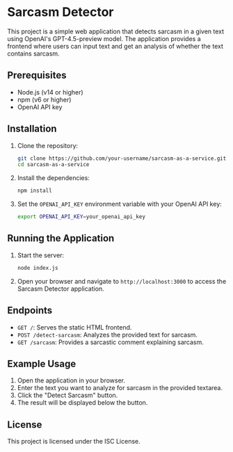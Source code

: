 # Sarcasm Detector

This project is a simple web application that detects sarcasm in a given text using OpenAI's GPT-4.5-preview model. The application provides a frontend where users can input text and get an analysis of whether the text contains sarcasm.

## Prerequisites

- Node.js (v14 or higher)
- npm (v6 or higher)
- OpenAI API key

## Installation

1. Clone the repository:
    ```sh
    git clone https://github.com/your-username/sarcasm-as-a-service.git
    cd sarcasm-as-a-service
    ```

2. Install the dependencies:
    ```sh
    npm install
    ```

3. Set the `OPENAI_API_KEY` environment variable with your OpenAI API key:
    ```sh
    export OPENAI_API_KEY=your_openai_api_key
    ```

## Running the Application

1. Start the server:
    ```sh
    node index.js
    ```

2. Open your browser and navigate to `http://localhost:3000` to access the Sarcasm Detector application.

## Endpoints

- `GET /`: Serves the static HTML frontend.
- `POST /detect-sarcasm`: Analyzes the provided text for sarcasm.
- `GET /sarcasm`: Provides a sarcastic comment explaining sarcasm.

## Example Usage

1. Open the application in your browser.
2. Enter the text you want to analyze for sarcasm in the provided textarea.
3. Click the "Detect Sarcasm" button.
4. The result will be displayed below the button.

## License

This project is licensed under the ISC License.